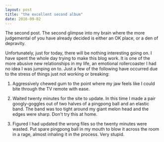```yaml
---
layout: post
title: "the excellent second album"
date: 2016-09-02
---
```


The second post. The second glimpse into my brain where the more judgemental of you have already decided is either an OK place, or a den of depravity.

Unfortunately, just for today, there will be nothing interesting going on. I have spent the whole day trying to make this blog work. It is one of the more abusive new relationships in my life, an emotional rollercoaster I had no idea I was jumping on to. Just a few of the following have occurred due to the stress of things just not working or breaking:

1) Aggressively chewed gum to the point where my jaw feels like I could bite through the TV remote with ease.

2) Waited twenty minutes for the site to update. In this time I made a pair googly-goggles out of two halves of a pingpong ball and an elastic band. The band was too tight around my giant melon head and the edges were sharp. Don't try this at home.

3) Figured I had updated the wrong files so the twenty minutes were wasted. Put spare pingpong ball in my mouth to blow it across the room in a rage, almost inhaling it in the process. Very stupid.
